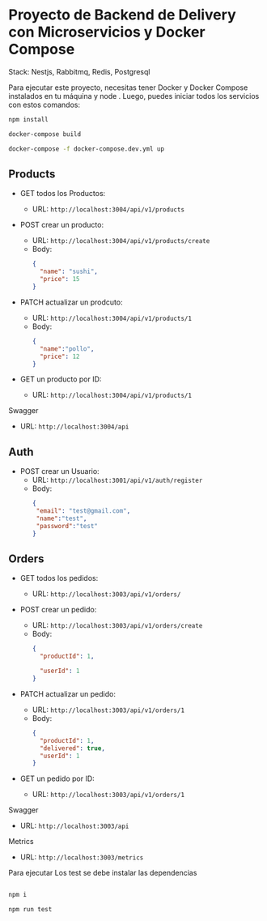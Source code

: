# Proyecto de Backend de Delivery con Microservicios y Docker Compose

Stack: Nestjs, Rabbitmq, Redis, Postgresql

Para ejecutar este proyecto,  necesitas tener Docker y Docker Compose instalados en tu máquina y node . Luego, puedes iniciar todos los servicios con estos comandos:

```bash
npm install

docker-compose build

docker-compose -f docker-compose.dev.yml up

```
## Products
- GET todos los Productos: 
  - URL: `http://localhost:3004/api/v1/products`

- POST crear un producto: 
  - URL: `http://localhost:3004/api/v1/products/create`
  - Body:
    ```json
    {
      "name": "sushi",
      "price": 15
    }
    ```

- PATCH actualizar un prodcuto: 
  - URL: `http://localhost:3004/api/v1/products/1`
  - Body:
    ```json
    {
      "name":"pollo",
      "price": 12
    }
    ```

- GET un producto por ID: 
  - URL: `http://localhost:3004/api/v1/products/1`

Swagger
- URL: `http://localhost:3004/api`


## Auth
- POST crear un Usuario: 
  - URL: `http://localhost:3001/api/v1/auth/register`
  - Body:
    ```json
    {
     "email": "test@gmail.com",
     "name":"test",
     "password":"test"
    }
    ```


## Orders
- GET todos los pedidos: 
  - URL: `http://localhost:3003/api/v1/orders/`

- POST crear un pedido: 
  - URL: `http://localhost:3003/api/v1/orders/create`
  - Body:
    ```json
    {
      "productId": 1,

      "userId": 1
    }
    ```

- PATCH actualizar un pedido: 
  - URL: `http://localhost:3003/api/v1/orders/1`
  - Body:
    ```json
    {
      "productId": 1,
      "delivered": true,
      "userId": 1
    }
    ```

- GET un pedido por ID: 
  - URL: `http://localhost:3003/api/v1/orders/1`

Swagger
- URL: `http://localhost:3003/api`

Metrics
- URL: `http://localhost:3003/metrics`

Para ejecutar Los test se debe instalar las dependencias

```bash

npm i

npm run test

```